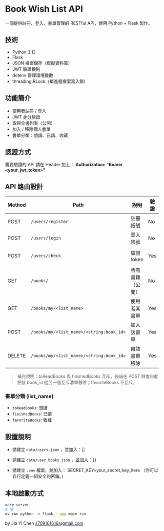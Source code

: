 # Book Wish List API

一個提供註冊、登入、書單管理的 RESTful API，使用 Python + Flask 製作。

## 技術

- Python 3.13
- Flask
- JSON 檔案儲存（模擬資料庫）
- JWT 驗證機制
- dotenv 管理環境變數
- threading.RLock（單進程檔案寫入鎖）

## 功能簡介

- 使用者註冊 / 登入
- JWT 身分驗證
- 取得全書列表（公開）
- 加入 / 移除個人書單
- 書單分類：想讀、已讀、收藏

## 認證方式

需要驗證的 API 請在 Header 加上：
**Authorization: "Bearer <your_jwt_token>"**

## API 路由設計

| Method | Path                                     | 說明             | 驗證 | 請求格式                                   | 回應格式（成功）                                             |
| ------ | ---------------------------------------- | ---------------- | ---- | ------------------------------------------ | ------------------------------------------------------------ |
| POST   | `/users/register`                        | 註冊帳號         | No   | `{"account":"string","password":"string"}` | `{"message":"註冊成功"}`                                     |
| POST   | `/users/login`                           | 登入帳號         | No   | `{"account":"string","password":"string"}` | `{"message":"登入成功","token":"<JWT>"}`                     |
| POST   | `/users/check`                           | 驗證 token       | Yes  | 無                                         | `{"message":"登入驗證成功","account":"<account>"}`           |
| GET    | `/books/`                                | 所有書籍（公開） | No   | 無                                         | `{"allBooksData":{"booksData":{...},"booksDescData":[...]}}` |
| GET    | `/books/my/<list_name>`                  | 使用者某書單     | Yes  | 無                                         | `["<book_key>", "<book_key>", ...]`                          |
| POST   | `/books/my/<list_name>/<string:book_id>` | 加入該書單       | Yes  | 無                                         | `{"message":"新增書本成功","book_keys":["<book_key>", ...]}` |
| DELETE | `/books/my/<list_name>/<string:book_id>` | 自該書單移除     | Yes  | 無                                         | `{"message":"移除書本成功","book_keys":["<book_key>", ...]}` |

> 補充說明：toReadBooks 與 finishedBooks 互斥，後端在 POST 時會自動把該 book_id 從另一個互斥清單移除；favoriteBooks 不互斥。

### 書單分類 (list_name)

- `toReadBooks`: 想讀
- `finishedBooks`: 已讀
- `favoriteBooks`: 收藏

## 設置說明

- 請建立 `data/users.json` ，並加入：[]

- 請建立 `data/user_books.json` ，並加入：{}

- 請建立 `.env` 檔案，並加入：
  SECRET_KEY=your_secret_key_here
  （你可以自行定義一組安全的密鑰。）

## 本地啟動方式

```bash
make server
# 或
uv run python -m flask --app main run
```

by Jia Yi Chen
s709161616@gmail.com
